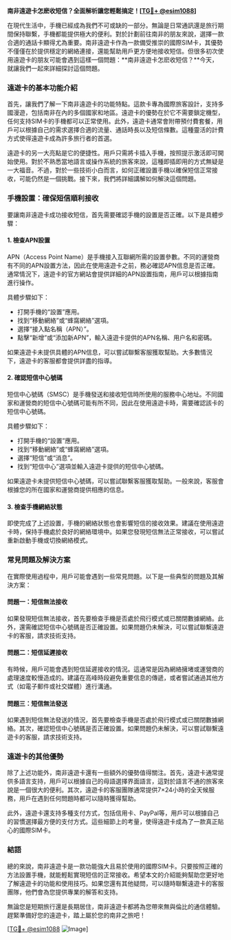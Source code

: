 **南非遠遊卡怎麽收短信？全面解析讓您輕鬆搞定！[[TG💪+ @esim1088](https://t.me/s/esim1088)]**

在現代生活中，手機已經成為我們不可或缺的一部分。無論是日常通訊還是旅行期間保持聯繫，手機都能提供極大的便利。對於計劃前往南非的朋友來說，選擇一款合適的通話卡顯得尤為重要。南非遠遊卡作為一款備受推崇的國際SIM卡，其優勢不僅僅在於提供穩定的網絡連接，還能幫助用戶更方便地接收短信。但很多初次使用遠遊卡的朋友可能會遇到這樣一個問題：**南非遠遊卡怎麽收短信？**今天，就讓我們一起來詳細探討這個問題。

### 遠遊卡的基本功能介紹

首先，讓我們了解一下南非遠遊卡的功能特點。這款卡專為國際旅客設計，支持多國漫遊，包括南非在內的多個國家和地區。遠遊卡的優勢在於它不需要鎖定機型，任何支持SIM卡的手機都可以正常使用。此外，遠遊卡通常會附帶預付費套餐，用戶可以根據自己的需求選擇合適的流量、通話時長以及短信條數。這種靈活的計費方式使得遠遊卡成為許多旅行者的首選。

遠遊卡的另一大亮點是它的便捷性。用戶只需將卡插入手機，按照提示激活即可開始使用。對於不熟悉當地語言或操作系統的旅客來說，這種即插即用的方式無疑是一大福音。不過，對於一些技術小白而言，如何正確設置手機以確保短信正常接收，可能仍然是一個挑戰。接下來，我們將詳細講解如何解決這個問題。

### 手機設置：確保短信順利接收

要讓南非遠遊卡成功接收短信，首先需要確認手機的設置是否正確。以下是具體步驟：

#### 1. 檢查APN設置
APN（Access Point Name）是手機接入互聯網所需的設置參數。不同的運營商有不同的APN設置方法，因此在使用遠遊卡之前，務必確認APN信息是否正確。通常情況下，遠遊卡的官方網站會提供詳細的APN設置指南，用戶可以根據指南進行操作。

具體步驟如下：
- 打開手機的“設置”應用。
- 找到“移動網絡”或“蜂窩網絡”選項。
- 選擇“接入點名稱（APN）”。
- 點擊“新增”或“添加新APN”，輸入遠遊卡提供的APN名稱、用户名和密碼。

如果遠遊卡未提供具體的APN信息，可以嘗試聯繫客服獲取幫助。大多數情況下，遠遊卡的客服都會提供詳盡的指導。

#### 2. 確認短信中心號碼
短信中心號碼（SMSC）是手機發送和接收短信時所使用的服務中心地址。不同國家和運營商的短信中心號碼可能有所不同，因此在使用遠遊卡時，需要確認該卡的短信中心號碼。

具體步驟如下：
- 打開手機的“設置”應用。
- 找到“移動網絡”或“蜂窩網絡”選項。
- 選擇“短信”或“消息”。
- 找到“短信中心”選項並輸入遠遊卡提供的短信中心號碼。

如果遠遊卡未提供短信中心號碼，可以嘗試聯繫客服獲取幫助。一般來說，客服會根據您的所在國家和運營商提供相應的信息。

#### 3. 檢查手機網絡狀態
即使完成了上述設置，手機的網絡狀態也會影響短信的接收效果。建議在使用遠遊卡時，保持手機處於良好的網絡環境中。如果您發現短信無法正常接收，可以嘗試重新啟動手機或切換網絡模式。

### 常見問題及解決方案

在實際使用過程中，用戶可能會遇到一些常見問題。以下是一些典型的問題及其解決方案：

#### 問題一：短信無法接收
如果發現短信無法接收，首先要檢查手機是否處於飛行模式或已關閉數據網絡。此外，還需確認短信中心號碼是否正確設置。如果問題仍未解決，可以嘗試聯繫遠遊卡的客服，請求技術支持。

#### 問題二：短信延遲接收
有時候，用戶可能會遇到短信延遲接收的情況。這通常是因為網絡擁堵或運營商的處理速度較慢造成的。建議在高峰時段避免重要信息的傳遞，或者嘗試通過其他方式（如電子郵件或社交媒體）進行溝通。

#### 問題三：短信無法發送
如果遇到短信無法發送的情況，首先要檢查手機是否處於飛行模式或已關閉數據網絡。其次，確認短信中心號碼是否正確設置。如果問題仍未解決，可以嘗試聯繫遠遊卡的客服，請求技術支持。

### 遠遊卡的其他優勢

除了上述功能外，南非遠遊卡還有一些額外的優勢值得關注。首先，遠遊卡通常提供多語言支持，用戶可以根據自己的母語選擇界面語言，這對於語言不通的旅客來說是一個很大的便利。其次，遠遊卡的客服團隊通常提供7×24小時的全天候服務，用戶在遇到任何問題時都可以隨時獲得幫助。

此外，遠遊卡還支持多種支付方式，包括信用卡、PayPal等，用戶可以根據自己的習慣選擇最方便的支付方式。這些細節上的考量，使得遠遊卡成為了一款真正貼心的國際SIM卡。

### 結語

總的來說，南非遠遊卡是一款功能強大且易於使用的國際SIM卡。只要按照正確的方法設置手機，就能輕鬆實現短信的正常接收。希望本文的介紹能夠幫助您更好地了解遠遊卡的功能和使用技巧。如果您還有其他疑問，可以隨時聯繫遠遊卡的客服團隊，他們會為您提供專業的解答和支持。

無論您是短期旅行還是長期居住，南非遠遊卡都將為您帶來無與倫比的通信體驗。趕緊準備好您的遠遊卡，踏上屬於您的南非之旅吧！

[[TG💪+ @esim1088](https://t.me/s/esim1088) ![Image](https://i.postimg.cc/4NQfJmqS/Snipaste-2025-05-13-00-14-12.png)]